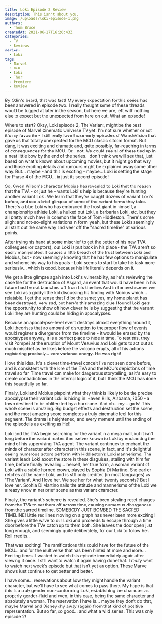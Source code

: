 ```yaml
---
title: Loki Episode 2 Review
description: This isn't about you.
image: /uploads/loki-episode-1.png
authors:
  - Thom Bruce
createdAt: 2021-06-17T16:20:43Z
categories:
  - TV
  - Reviews
series:
  - Loki
tags:
  - Marvel
  - MCU
  - Loki
  - Thor
  - Premiere
  - Review
---
```


By Odin's beard, that was fast! My every expectation for this series has been answered in episode two. I really thought some of these threads would be tugged at later in the season, but here we are, left with nothing else to expect but the unexpected from here on out. What an episode!

<spoiler-warning>
<template>
<ul>
<li>Spoilers for Loki Episode 2</li>
<li>Potential spoilers for the rest of the season</li>
</ul>
</template>
</spoiler-warning>

Where to start? Okay, Loki episode 2, The Variant, might be the best episode of Marvel Cinematic Universe TV yet. I'm not sure whether or not it's my favourite - I still really love those early episodes of WandaVision that gave us that totally unexpected for the MCU classic sitcom format. But dang, it was exciting and dramatic and, quite possibly, far-reaching in terms of consequences for the MCU. Or... not. We could see all of these tied up in a neat little bow by the end of the series. I don't think we will see that, just based on what's known about upcoming movies, but it might go that way and those exciting details and rumours might be explained away some other way. But... maybe - and this is exciting - maybe... Loki is setting the stage for Phase 4 of the MCU... in just its second episode!

So, Owen Wilson's character Mobius has revealed to Loki that the reason that the TVA - or just he - wants Loki's help is because they're hunting another variant Loki. We learn that they've caught dozens of variant Loki's before, and see a brief glimpse of some of the variant forms they take. There's a blue Loki who has embraced the frost giant in himself, a championship athlete Loki, a hulked out Loki, a barbarian Loki, etc. but they all pretty much have in common the face of Tom Hiddleston. There's some slight and not-so-slight variations in form, yeah, but these Lokis seemingly all start out the same way and veer off the "sacred timeline" at various points.

After trying his hand at some mischief to get the better of his new TVA colleagues (or captors), our Loki is put back in his place - the TVA aren't so easily manipulated. It causes a little breach of the trust between Loki and Mobius, but - now seemingly knowing that he has few options to manipulate and scheme his way to his goals - Loki seems to start to take his task more seriously... which is good, because his life literally depends on it.

<fountain-screenplay>
<template>
MOBIUS
Let me park you at this desk and don't be afraid to really lean into this work. Here's a good trick for you: Pretend your life depends on it. I'm gonna get a snack.
</template>
</fountain-screenplay>

We get a little glimpse again into Loki's vulnerability, as he's reviewing the case file for the destruction of Asgard, an event that would have been in his future had he not branched off from his timeline. And in the next scene, we see Loki as a giddy little kid discussing his finding with Mobius which... relatable. I get the sense that I'd be the same; yes, my home planet has been destroyed, very sad, but here's this amazing clue I found! Loki gets the opportunity to show off how clever he is by suggesting that the variant Loki they are hunting could be hiding in apocalypses.

Because an apocalypse-level event destroys almost everything around it, Loki theorises that no amount of disruption to the proper flow of events would register a divergence from the timeline - it would be erased by the apocalypse anyway, it is a perfect place to hide in time. To test this, they visit Pompeii at the eruption of Mount Vesuvius and Loki gets to act out as much mischief as he likes before the volcano erupts, all of his actions registering precisely... zero variance energy. He was right!

I love this idea. It's a clever time-travel conceit I've not seen done before, and is consistent with the lore of the TVA and the MCU's depictions of time travel so far. Time travel can make for dangerous storytelling, as it's easy to create contradictions in the internal logic of it, but I think the MCU has done this beautifully so far.

Finally, Loki and Mobius pinpoint what they think is likely to be the precise apocalypse their variant Loki is hiding in: Haven Hills, Alabama, 2050 - a town destined to be obliterated by a hurricane. And oh... my... gods! This whole scene is amazing. Big budget effects and destruction set the scene, and the most amazing score completes a truly cinematic feel for this segment. The drama is heightened, and every moment until the ending of the episode is as exciting as Hel!

Loki and the TVA begin searching for the variant in a mega mall, but it isn't long before the variant makes themselves known to Loki by enchanting the mind of his supervising TVA agent. The variant continues to enchant the minds of character after character in this scene, in fact, and it's delightful seeing numerous actors perform with Hiddleston's Loki mannerisms. The variant leads Loki about the store in these disguises, stalling with him for time, before finally revealing... herself, her true form, a woman variant of Loki with a subtle horned crown, played by Sophia Di Martino. She earlier retches at the name Loki, and is still only credited (in most languages) as 'The Variant'. And I love her. We see her for what, twenty seconds? But I love her. Sophia Di Martino nails the attitude and mannerisms of the Loki we already know in her brief scene as this variant character.

<fountain-screenplay>
<template>
THE VARIANT
This isn't about you.
</template>
</fountain-screenplay>

Finally, the variant's scheme is revealed. She's been stealing reset charges from the TVA to set them off across time, causing numerous divergences from the sacred timeline. SOMEBODY JUST BOMBED THE SACRED TIMELINE! Little red lines moving on a graph has never been more exciting! She gives a little wave to our Loki and proceeds to escape through a time door before the TVA catch up to them both. She leaves the door open just long enough, and seemingly quite deliberately, for our Loki to follow her. Roll credits...

That was exciting! The ramifications this could have for the future of the MCU... and for the multiverse that has been hinted at more and more... Exciting times. I wanted to watch this episode immediately again after viewing it once. I still want to watch it again having done that. I _really_ want to watch next week's episode but that isn't yet an option. These Marvel shows just continue to get better and better.

I have some... reservations about how they might handle the variant character, but we'll have to see what comes to pass there. My hope is that this is a truly gender non-conforming Loki, establishing the character as properly gender-fluid and even, in this case, being the same character and absolutely a woman. The reservation I have is... maybe they don't do that, maybe Marvel and Disney shy away (again) from that kind of positive representation. But so far, so good... and what a wild series. This was only episode 2!